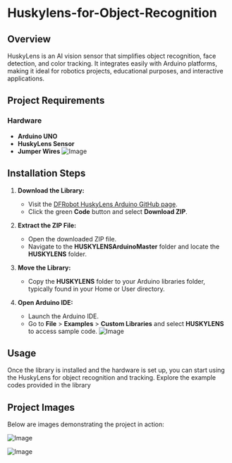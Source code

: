 # Huskylens-for-Object-Recognition

## Overview

HuskyLens is an AI vision sensor that simplifies object recognition, face detection, and color tracking. It integrates easily with Arduino platforms, making it ideal for robotics projects, educational purposes, and interactive applications.

## Project Requirements

### Hardware
- **Arduino UNO**
- **HuskyLens Sensor**
- **Jumper Wires**
![Image](https://github.com/user-attachments/assets/e5057932-1809-4351-a9f9-7baf44724387)


## Installation Steps

1. **Download the Library:**
   - Visit the [DFRobot HuskyLens Arduino GitHub page](https://github.com/HuskyLens/HUSKYLENSArduino).
   - Click the green **Code** button and select **Download ZIP**.

2. **Extract the ZIP File:**
   - Open the downloaded ZIP file.
   - Navigate to the **HUSKYLENSArduinoMaster** folder and locate the **HUSKYLENS** folder.

3. **Move the Library:**
   - Copy the **HUSKYLENS** folder to your Arduino libraries folder, typically found in your Home or User directory.

4. **Open Arduino IDE:**
   - Launch the Arduino IDE.
   - Go to **File** > **Examples** > **Custom Libraries** and select **HUSKYLENS** to access sample code.
![Image](https://github.com/user-attachments/assets/7bbfed2c-6d66-42e5-929c-936f704fa843)

## Usage

Once the library is installed and the hardware is set up, you can start using the HuskyLens for object recognition and tracking. Explore the example codes provided in the library 

## Project Images

Below are images demonstrating the project in action:

![Image](https://github.com/user-attachments/assets/fa912803-d396-4fc6-a6ea-10fe3e513c56)

![Image](https://github.com/user-attachments/assets/014e1f87-677d-4ca1-89b8-3db4fac575dd)
